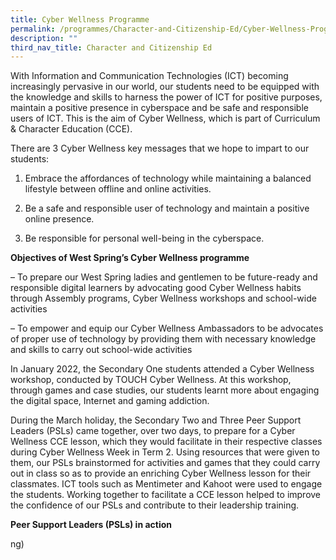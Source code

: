```yaml
---
title: Cyber Wellness Programme
permalink: /programmes/Character-and-Citizenship-Ed/Cyber-Wellness-Programme/
description: ""
third_nav_title: Character and Citizenship Ed
---
```

With Information and Communication Technologies (ICT) becoming increasingly pervasive in our world, our students need to be equipped with the knowledge and skills to harness the power of ICT for positive purposes, maintain a positive presence in cyberspace and be safe and responsible users of ICT. This is the aim of Cyber Wellness, which is part of Curriculum & Character Education (CCE).

There are 3 Cyber Wellness key messages that we hope to impart to our students:

1. Embrace the affordances of technology while maintaining a balanced lifestyle between offline and online activities.

2. Be a safe and responsible user of technology and maintain a positive online presence.

3. Be responsible for personal well-being in the cyberspace.

**Objectives of West Spring’s Cyber Wellness programme**

– To prepare our West Spring ladies and gentlemen to be future-ready and responsible digital learners by advocating good Cyber Wellness habits through Assembly programs, Cyber Wellness workshops and school-wide activities

– To empower and equip our Cyber Wellness Ambassadors to be advocates of proper use of technology by providing them with necessary knowledge and skills to carry out school-wide activities

In January 2022, the Secondary One students attended a Cyber Wellness workshop, conducted by TOUCH Cyber Wellness. At this workshop, through games and case studies, our students learnt more about engaging the digital space, Internet and gaming addiction.

During the March holiday, the Secondary Two and Three Peer Support Leaders (PSLs) came together, over two days, to prepare for a Cyber Wellness CCE lesson, which they would facilitate in their respective classes during Cyber Wellness Week in Term 2. Using resources that were given to them, our PSLs brainstormed for activities and games that they could carry out in class so as to provide an enriching Cyber Wellness lesson for their classmates. ICT tools such as Mentimeter and Kahoot were used to engage the students. Working together to facilitate a CCE lesson helped to improve the confidence of our PSLs and contribute to their leadership training.

**Peer Support Leaders (PSLs) in action**

ng)